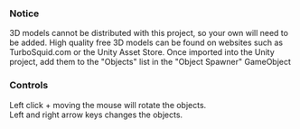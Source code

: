 ### Notice

3D models cannot be distributed with this project, so your own will need to be added. High quality free 3D models can be found on websites such as TurboSquid.com or the Unity Asset Store. Once imported into the Unity project, add them to the "Objects" list in the "Object Spawner" GameObject

### Controls

Left click + moving the mouse will rotate the objects.  
Left and right arrow keys changes the objects.
